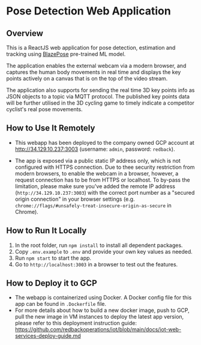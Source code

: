 # Pose Detection Web Application

## Overview

This is a ReactJS web application for pose detection, estimation and tracking using [BlazePose](https://blog.tensorflow.org/2021/05/high-fidelity-pose-tracking-with-mediapipe-blazepose-and-tfjs.html) pre-trained ML model.

The application enables the external webcam via a modern browser, and captures the human body movements in real time and displays the key points actively on a canvas that is on the top of the video stream.

The application also supports for sending the real time 3D key points info as JSON objects to a topic via MQTT protocol. The published key points data will be further utilised in the 3D cycling game to timely indicate a competitor cyclist's real pose movements.

## How to Use It Remotely

- This webapp has been deployed to the company owned GCP account at http://34.129.10.237:3003 (username: `admin`, password: `redback`).

- The app is exposed via a public static IP address only, which is not configured with HTTPS connection. Due to thee security restriction from modern browsers, to enable the webcam in a browser, however, a request connection has to be from HTTPS or localhost. To by-pass the limitation, please make sure you've added the remote IP address (`http://34.129.10.237:3003`) with the correct port number as a "secured origin connection" in your browser settings (e.g. `chrome://flags/#unsafely-treat-insecure-origin-as-secure` in Chrome).

## How to Run It Locally

1. In the root folder, run `npm install` to install all dependent packages.
2. Copy `.env.example` to `.env` and provide your own key values as needed.
3. Run `npm start` to start the app.
4. Go to `http://localhost:3003` in a browser to test out the features.

## How to Deploy it to GCP

- The webapp is containerized using Docker. A Docker config file for this app can be found in `.Dockerfile` file.
- For more details about how to build a new docker image, push to GCP, pull the new image in VM instances to deploy the latest app version, please refer to this deployment instruction guide: https://github.com/redbackoperations/iot/blob/main/docs/iot-web-services-deploy-guide.md    